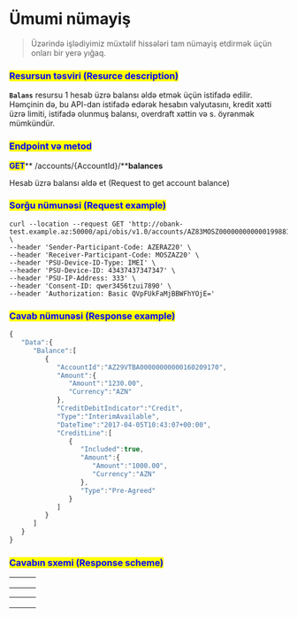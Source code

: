 # Ümumi nümayiş

> Üzərində işlədiyimiz müxtəlif hissələri tam nümayiş etdirmək üçün onları bir yerə yığaq.

### <mark style="color:blue;">Resursun təsviri (Resurce description)</mark>

**`Balans`** resursu 1 hesab üzrə balansı əldə etmək üçün istifadə edilir. Həmçinin də, bu API-dan istifadə edərək hesabın valyutasını, kredit xətti üzrə limiti, istifadə olunmuş balansı, overdraft xəttin və s. öyrənmək mümkündür.

### <mark style="color:blue;">**Endpoint və metod**</mark>

<mark style="color:blue;">**GET**</mark>\*\* /accounts/{AccountId}/\*\***balances**

Hesab üzrə balansı əldə et (Request to get account balance)

### <mark style="color:blue;">Sorğu nümunəsi (Request example)</mark>

```url
curl --location --request GET 'http://obank-test.example.az:50000/api/obis/v1.0/accounts/AZ83MOSZ00000000000019988155/balances' \
--header 'Sender-Participant-Code: AZERAZ20' \
--header 'Receiver-Participant-Code: MOSZAZ20' \
--header 'PSU-Device-ID-Type: IMEI' \
--header 'PSU-Device-ID: 43437437347347' \
--header 'PSU-IP-Address: 333' \
--header 'Consent-ID: qwer3456tzui7890' \
--header 'Authorization: Basic QVpFUkFaMjBBWFhYOjE='
```

### <mark style="color:blue;">Cavab nümunəsi (Response example)</mark>

```javascript
{
   "Data":{
      "Balance":[
         {
            "AccountId":"AZ29VTBA00000000000160209170",
            "Amount":{
               "Amount":"1230.00",
               "Currency":"AZN"
            },
            "CreditDebitIndicator":"Credit",
            "Type":"InterimAvailable",
            "DateTime":"2017-04-05T10:43:07+00:00",
            "CreditLine":[
               {
                  "Included":true,
                  "Amount":{
                     "Amount":"1000.00",
                     "Currency":"AZN"
                  },
                  "Type":"Pre-Agreed"
               }
            ]
         }
      ]
   }
}
```

### <mark style="color:blue;">Cavabın sxemi (Response scheme)</mark>

|   |   |   |
| - | - | - |
|   |   |   |
|   |   |   |
|   |   |   |

|   |   |   |
| - | - | - |
|   |   |   |
|   |   |   |
|   |   |   |

